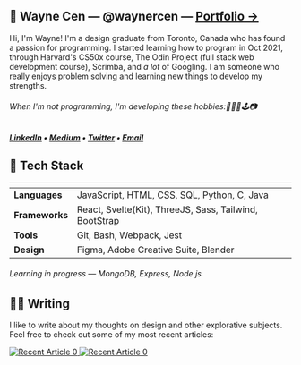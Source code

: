 ## 👋 Wayne Cen — @waynercen — [<u>Portfolio &#8594;</u>](https://waynecen.com)
Hi, I'm Wayne! I'm a design graduate from Toronto, Canada who has found a passion for programming. I started learning how to program in Oct 2021, through Harvard's CS50x course, The Odin Project (full stack web development course), Scrimba, and _a lot_ of Googling. I am someone who really enjoys problem solving and learning new things to develop my strengths.

###### When I'm not programming, I'm developing these hobbies:🏸🏐🎾🕹️📷

##### <b>[LinkedIn](https://www.linkedin.com/in/waynercen/)</b> • <b>[Medium](https://medium.com/@wayne.cen)</b> • [Twitter](https://twitter.com/cenwayner) • <b>[Email](mailto:wayne.cen@gmail.com)</b>

## 🍔 Tech Stack
| <!-- -->              | <!-- -->                                               |
| :---                  | :---                                                   |
| __Languages__         | JavaScript, HTML, CSS, SQL, Python, C, Java            |
| __Frameworks__        | React, Svelte(Kit), ThreeJS, Sass, Tailwind, BootStrap |
| __Tools__             | Git, Bash, Webpack, Jest                               |
| __Design__            | Figma, Adobe Creative Suite, Blender                   |

###### Learning in progress — MongoDB, Express, Node.js


## ✍🏻 Writing
I like to write about my thoughts on design and other explorative subjects. Feel free to check out some of my most recent articles:

<a target="_blank" href="https://github-readme-medium-recent-article.vercel.app/medium/@wayne.cen/0"><img src="https://github-readme-medium-recent-article.vercel.app/medium/@wayne.cen/0" alt="Recent Article 0">
<a target="_blank" href="https://github-readme-medium-recent-article.vercel.app/medium/@wayne.cen/0"><img src="https://github-readme-medium-recent-article.vercel.app/medium/@wayne.cen/1" alt="Recent Article 0">

